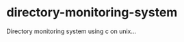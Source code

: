 directory-monitoring-system
===========================

Directory monitoring system using c on unix...